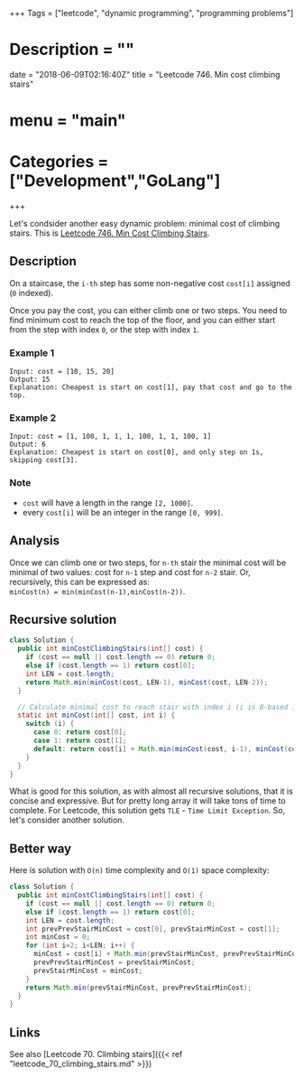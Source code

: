 +++
Tags = ["leetcode", "dynamic programming", "programming problems"]
# Description = ""
date = "2018-06-09T02:16:40Z"
title = "Leetcode 746. Min cost climbing stairs"
# menu = "main"
# Categories = ["Development","GoLang"]
+++

Let's condsider another easy dynamic problem: minimal cost of climbing stairs. 
This is [Leetcode 746. Min Cost Climbing Stairs](https://leetcode.com/problems/min-cost-climbing-stairs/description/).

<!--more-->

## Description

On a staircase, the `i-th` step has some non-negative cost `cost[i]` assigned (`0` indexed).

Once you pay the cost, you can either climb one or two steps. You need to find minimum cost to reach the top of the floor, and you can either start from the step with index `0`, or the step with index `1`.

### Example 1
```
Input: cost = [10, 15, 20]
Output: 15
Explanation: Cheapest is start on cost[1], pay that cost and go to the top.
```

### Example 2
```
Input: cost = [1, 100, 1, 1, 1, 100, 1, 1, 100, 1]
Output: 6
Explanation: Cheapest is start on cost[0], and only step on 1s, skipping cost[3].
```

### Note

* `cost` will have a length in the range `[2, 1000]`.
* every `cost[i]` will be an integer in the range `[0, 999]`.

## Analysis

Once we can climb one or two steps, for `n-th` stair the minimal cost will be minimal of two values: 
cost for `n-1` step and cost for `n-2` stair. Or, recursively, this can be expressed as:  
`minCost(n) = min(minCost(n-1),minCost(n-2))`.

## Recursive solution

```java
class Solution {
  public int minCostClimbingStairs(int[] cost) {
    if (cost == null || cost.length == 0) return 0;
    else if (cost.length == 1) return cost[0];
    int LEN = cost.length;
    return Math.min(minCost(cost, LEN-1), minCost(cost, LEN-2));
  }

  // Calculate minimal cost to reach stair with index i (i is 0-based index)
  static int minCost(int[] cost, int i) {
    switch (i) {
      case 0: return cost[0];
      case 1: return cost[1];
      default: return cost[i] + Math.min(minCost(cost, i-1), minCost(cost, i-2));
    }
  }
}
```

What is good for this solution, as with almost all recursive solutions, that it is concise and expressive. But for pretty long array it will take tons of time to complete. For Leetcode, this solution gets `TLE` - `Time Limit Exception`. So, let's consider another solution. 

## Better way

Here is solution with `O(n)` time complexity and `O(1)` space complexity:

```java
class Solution {
  public int minCostClimbingStairs(int[] cost) {
    if (cost == null || cost.length == 0) return 0;
    else if (cost.length == 1) return cost[0];
    int LEN = cost.length;
    int prevPrevStairMinCost = cost[0], prevStairMinCost = cost[1];
    int minCost = 0;
    for (int i=2; i<LEN; i++) {
      minCost = cost[i] + Math.min(prevStairMinCost, prevPrevStairMinCost);
      prevPrevStairMinCost = prevStairMinCost;
      prevStairMinCost = minCost;
    }
    return Math.min(prevStairMinCost, prevPrevStairMinCost);
  }
}
```

## Links

See also [Leetcode 70. Climbing stairs]({{< ref "leetcode_70_climbing_stairs.md" >}})
